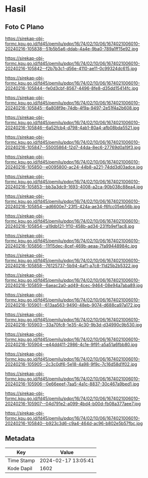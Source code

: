# Hasil

## Foto C Plano

https://sirekap-obj-formc.kpu.go.id/fd45/pemilu/pdpr/16/74/02/10/06/1674021006010-20240216-105838--51b5b5a6-ddab-4a4e-9ba0-789a1ff15e92.jpg

https://sirekap-obj-formc.kpu.go.id/fd45/pemilu/pdpr/16/74/02/10/06/1674021006010-20240216-105842--f2b7b3c1-d56e-4110-ae11-0c99324dc615.jpg

https://sirekap-obj-formc.kpu.go.id/fd45/pemilu/pdpr/16/74/02/10/06/1674021006010-20240216-105844--fe0d3cbf-8567-4496-8fe8-d35dd15414fc.jpg

https://sirekap-obj-formc.kpu.go.id/fd45/pemilu/pdpr/16/74/02/10/06/1674021006010-20240216-105845--6a808f9e-74db-4f9a-9497-2e51f4a2b608.jpg

https://sirekap-obj-formc.kpu.go.id/fd45/pemilu/pdpr/16/74/02/10/06/1674021006010-20240216-105846--6a52fcb4-d798-4ab1-80a4-afb08bda5521.jpg

https://sirekap-obj-formc.kpu.go.id/fd45/pemilu/pdpr/16/74/02/10/06/1674021006010-20240216-105847--55005864-12d7-44da-8ec6-27769d0a19f3.jpg

https://sirekap-obj-formc.kpu.go.id/fd45/pemilu/pdpr/16/74/02/10/06/1674021006010-20240216-105850--e0095800-ac24-44b8-a221-74dd3d03adce.jpg

https://sirekap-obj-formc.kpu.go.id/fd45/pemilu/pdpr/16/74/02/10/06/1674021006010-20240216-105853--bb3a3dc9-1693-4008-a2ca-90b038c88ea4.jpg

https://sirekap-obj-formc.kpu.go.id/fd45/pemilu/pdpr/16/74/02/10/06/1674021006010-20240216-105854--ad6600e7-23f5-424a-ae34-f6fcc05eb56b.jpg

https://sirekap-obj-formc.kpu.go.id/fd45/pemilu/pdpr/16/74/02/10/06/1674021006010-20240216-105854--a19db121-1f10-458b-ad34-231fb9ef1ac8.jpg

https://sirekap-obj-formc.kpu.go.id/fd45/pemilu/pdpr/16/74/02/10/06/1674021006010-20240216-105856--11f15dec-8cef-469b-aeaa-7fa99448984c.jpg

https://sirekap-obj-formc.kpu.go.id/fd45/pemilu/pdpr/16/74/02/10/06/1674021006010-20240216-105858--76125737-5b94-4af1-a7c8-11d25b2b5322.jpg

https://sirekap-obj-formc.kpu.go.id/fd45/pemilu/pdpr/16/74/02/10/06/1674021006010-20240216-105859--6aeac2a0-ad49-4cec-9464-08e94a7aba89.jpg

https://sirekap-obj-formc.kpu.go.id/fd45/pemilu/pdpr/16/74/02/10/06/1674021006010-20240216-105901--613aa563-9490-48eb-9074-d688ca97a172.jpg

https://sirekap-obj-formc.kpu.go.id/fd45/pemilu/pdpr/16/74/02/10/06/1674021006010-20240216-105903--33a70fc8-1e35-4c30-9b3d-d34990c9b530.jpg

https://sirekap-obj-formc.kpu.go.id/fd45/pemilu/pdpr/16/74/02/10/06/1674021006010-20240216-105904--e44dd411-2986-4c1e-9f91-a5a51a6fbb80.jpg

https://sirekap-obj-formc.kpu.go.id/fd45/pemilu/pdpr/16/74/02/10/06/1674021006010-20240216-105905--2c3c0df6-5e18-4a98-9f9c-7c16d58d1f02.jpg

https://sirekap-obj-formc.kpu.go.id/fd45/pemilu/pdpr/16/74/02/10/06/1674021006010-20240216-105906--0e66eeef-7aa5-4a1c-8837-30c467a9bed1.jpg

https://sirekap-obj-formc.kpu.go.id/fd45/pemilu/pdpr/16/74/02/10/06/1674021006010-20240216-105907--04d791e2-a099-4bd4-b00d-fb08a377aee7.jpg

https://sirekap-obj-formc.kpu.go.id/fd45/pemilu/pdpr/16/74/02/10/06/1674021006010-20240216-105840--b923c3d6-c9a4-464d-ac96-b802e5b57fbc.jpg


## Metadata

| Key        | Value               |
| ---------- | ------------------- |
| Time Stamp | 2024-02-17 13:05:41 |
| Kode Dapil | 1602                |



